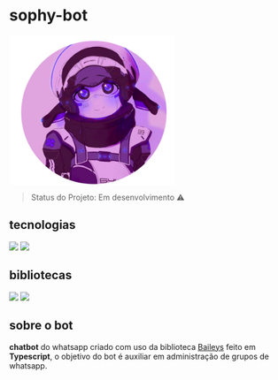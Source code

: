 ﻿# sophy-bot

<div style="display: flex; justfy-content: center; align-itens: center;">
<img style="width: 300px;" src="./image.png">
</div>

> Status do Projeto: Em desenvolvimento :warning:

## tecnologias
<div>
<img src="https://img.shields.io/badge/Node.js-43853D?style=for-the-badge&logo=node.js&logoColor=white">
<img src="https://img.shields.io/badge/TypeScript-007ACC?style=for-the-badge&logo=typescript&logoColor=white">


</div>

## bibliotecas
<div>
<img src="https://img.shields.io/static/v1?label=npm&message=baileys&color=orange">
<img src="https://img.shields.io/static/v1?label=npm&message=axios&color=orange">
</div>


## sobre o bot

<b>chatbot</b> do whatsapp criado com uso da biblioteca <a href="">Baileys</a> feito em <b>Typescript</b>,
o objetivo do bot é auxiliar em administração de grupos de whatsapp.
</p>
